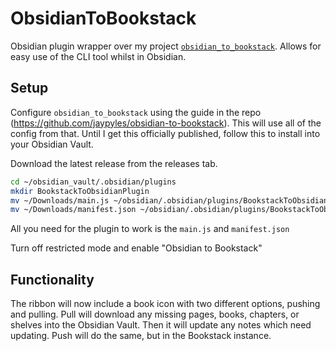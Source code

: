 # ObsidianToBookstack

Obsidian plugin wrapper over my project [`obsidian_to_bookstack`]([https://github.com/jaypyles/obsidian-to-bookstack). Allows for easy use of the CLI tool whilst in Obsidian.

## Setup

Configure `obsidian_to_bookstack` using the guide in the repo (https://github.com/jaypyles/obsidian-to-bookstack). This will use all of the config from that.
Until I get this officially published, follow this to install into your Obsidian Vault.

Download the latest release from the releases tab.

```bash
cd ~/obsidian_vault/.obsidian/plugins
mkdir BookstackToObsidianPlugin
mv ~/Downloads/main.js ~/obsidian/.obsidian/plugins/BookstackToObsidianPlugin
mv ~/Downloads/manifest.json ~/obsidian/.obsidian/plugins/BookstackToObsidianPlugin
```

All you need for the plugin to work is the `main.js` and `manifest.json`

Turn off restricted mode and enable "Obsidian to Bookstack"

## Functionality

The ribbon will now include a book icon with two different options, pushing and pulling. Pull will download any missing pages, books, chapters, or shelves into the Obsidian Vault.
Then it will update any notes which need updating. Push will do the same, but in the Bookstack instance.
